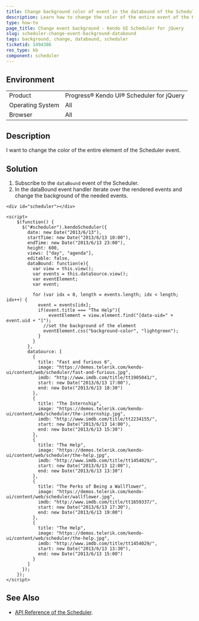 ```yaml
---
title: Change background color of event in the databound of the Scheduler
description: Learn how to change the color of the entire event of the Kendo UI Scheduler.
type: how-to
page_title: Change event background - Kendo UI Scheduler for jQuery
slug: scheduler-change-event-background-databound
tags: background, change, databound, scheduler
ticketid: 1494386
res_type: kb
component: scheduler
---
```


## Environment

<table>
 <tr>
  <td>Product</td>
  <td>Progress® Kendo UI® Scheduler for jQuery</td>
 </tr>
 <tr>
  <td>Operating System</td>
  <td>All</td>
 </tr>
 <tr>
  <td>Browser</td>
  <td>All</td>
 </tr>
</table>


## Description

I want to change the color of the entire element of the Scheduler event.

## Solution

1. Subscribe to the `dataBound` event of the Scheduler.
1. In the dataBound event handler iterate over the rendered events and change the background of the needed events.

```dojo
<div id="scheduler"></div>

<script>
    $(function() {
      $("#scheduler").kendoScheduler({
        date: new Date("2013/6/13"),
        startTime: new Date("2013/6/13 10:00"),
        endTime: new Date("2013/6/13 23:00"),
        height: 600,
        views: ["day", "agenda"],
        editable: false,         
        dataBound: function(e){
          var view = this.view();
          var events = this.dataSource.view();
          var eventElement;
          var event;

          for (var idx = 0, length = events.length; idx < length; idx++) {
            event = events[idx];
	  		if(event.title === "The Help"){
            	eventElement = view.element.find("[data-uid=" + event.uid + "]");
              //set the background of the element
              eventElement.css("background-color", "lightgreen");
            }              
          }
        },
        dataSource: [
          {
            title: "Fast and furious 6",
            image: "https://demos.telerik.com/kendo-ui/content/web/scheduler/fast-and-furious.jpg",
            imdb: "http://www.imdb.com/title/tt1905041/",
            start: new Date("2013/6/13 17:00"),
            end: new Date("2013/6/13 18:30")
          },
          {
            title: "The Internship",
            image: "https://demos.telerik.com/kendo-ui/content/web/scheduler/the-internship.jpg",
            imdb: "http://www.imdb.com/title/tt2234155/",
            start: new Date("2013/6/13 14:00"),
            end: new Date("2013/6/13 15:30")
          },
          {
            title: "The Help",
            image: "https://demos.telerik.com/kendo-ui/content/web/scheduler/the-help.jpg",
            imdb: "http://www.imdb.com/title/tt1454029/",
            start: new Date("2013/6/13 12:00"),
            end: new Date("2013/6/13 13:30")
          },
          {
            title: "The Perks of Being a Wallflower",
            image: "https://demos.telerik.com/kendo-ui/content/web/scheduler/wallflower.jpg",
            imdb: "http://www.imdb.com/title/tt1659337/",
            start: new Date("2013/6/13 17:30"),
            end: new Date("2013/6/13 19:00")
          },
          {
            title: "The Help",
            image: "https://demos.telerik.com/kendo-ui/content/web/scheduler/the-help.jpg",
            imdb: "http://www.imdb.com/title/tt1454029/",
            start: new Date("2013/6/13 13:30"),
            end: new Date("2013/6/13 15:00")
          }
        ]
      });
    });
</script>   
```

## See Also

* [API Reference of the Scheduler](https://docs.telerik.com/kendo-ui/api/javascript/ui/scheduler).
